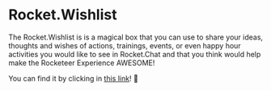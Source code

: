 # Rocket.Wishlist

The Rocket.Wishlist is is a magical box that you can use to share your ideas, thoughts and wishes of actions, trainings, events, or even happy hour activities you would like to see in Rocket.Chat and that you think would help make the Rocketeer Experience AWESOME!

You can find it by clicking in [this link](https://forms.gle/CVSxQwTGLhLdCe2y8)! **🧞**

